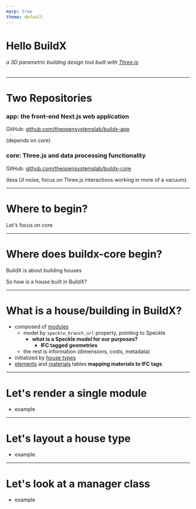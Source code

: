 ```yaml
---
marp: true
theme: default
---
```


# Hello BuildX

###### _a 3D parametric building design tool built with [Three.js](https://threejs.org/)_

---

# Two Repositories

### app: the front-end Next.js web application

GitHub: [github.com/theopensystemslab/buildx-app](https://github.com/theopensystemslab/buildx-app)

(depends on core)

### core: Three.js and data processing functionality

GitHub: [github.com/theopensystemslab/buildx-core](github.com/theopensystemslab/buildx-core)

(less UI noise, focus on Three.js interactions working in more of a vacuum)

---

# Where to begin?

Let's focus on core

---

# Where does buildx-core begin?

BuildX is about building houses

So how is a house built in BuildX?

---

# What is a house/building in BuildX?

- composed of [modules](https://airtable.com/app9duJc6vjuA9b8m/tbloJKqAxjIybEcq8)
  - model by `speckle_branch_url` property, pointing to Speckle
    - **what is a Speckle model for our purposes?**
      - **IFC tagged geometries**
  - the rest is information (dimensions, costs, metadata)
- initialized by [house types](https://airtable.com/app9duJc6vjuA9b8m/tbla5XgKToyT0bpo5)
- [elements](https://airtable.com/app9duJc6vjuA9b8m/tbliZTiIl57dogJSl) and [materials](https://airtable.com/app9duJc6vjuA9b8m/tblVA8svikxDCtEBN) tables **mapping materials to IFC tags**

---

# Let's render a single module

- example

---

# Let's layout a house type

- example

---

# Let's look at a manager class

- example
